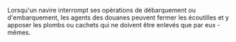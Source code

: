 Lorsqu'un navire interrompt ses opérations de
débarquement ou d'embarquement, les agents des douanes peuvent fermer
les écoutilles et y apposer les plombs ou cachets qui ne doivent être
enlevés que par eux - mêmes.